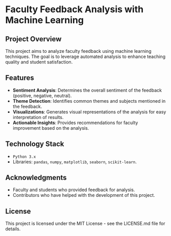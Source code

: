 # Faculty Feedback Analysis with Machine Learning

## Project Overview
This project aims to analyze faculty feedback using machine learning techniques. The goal is to leverage automated analysis to enhance teaching quality and student satisfaction.

## Features
- **Sentiment Analysis**: Determines the overall sentiment of the feedback (positive, negative, neutral).
- **Theme Detection**: Identifies common themes and subjects mentioned in the feedback.
- **Visualizations**: Generates visual representations of the analysis for easy interpretation of results.
- **Actionable Insights**: Provides recommendations for faculty improvement based on the analysis.

## Technology Stack
- ``Python 3.x``
- Libraries: ``pandas``, ``numpy``, ``matplotlib``, ``seaborn``, ``scikit-learn``.

## Acknowledgments
- Faculty and students who provided feedback for analysis.
- Contributors who have helped with the development of this project.

## License
This project is licensed under the MIT License - see the LICENSE.md file for details.
